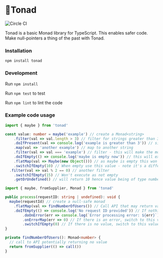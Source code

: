 # 🦶Tonad

![Circle CI](https://circleci.com/gh/ShaneLee/tonad.svg)

Tonad is a basic Monad library for TypeScript. This enables safer code. Make null-pointers a thing of the past with Tonad.

### Installation

```npm install tonad``` 

### Development

Run ```npm install```

Run ```npm test``` to test

Run ```npm lint``` to lint the code


### Example code usage

```typescript
import { maybe } from 'tonad'

const value: number = maybe('example') // create a Monad<string>
	.filter(val => val.length > 3) // filter for strings greater than 3
	.doIfPresent(val => console.log('example is greater than 3')) // side-effect if value exists
	.map(val => 'another example') // map to another string
	.filter(val => val === 'example') // filter - this will make the monad empty
	.doIfEmpty(() => console.log('maybe is empty now')) // this will execute because it's empty
	.flatMap(val => Maybe(new Object())) // as maybe is empty this won't execute
	.switchIfEmpty(10) // When empty use this value - note it's a different type to the original
  .filter(val => val % 2 == 0) // another filter
	.switchIfEmpty(15) // Won't execute as not empty
	.getOrUndefined() // will return 10 hence value being of type number
```



```typescript
import { maybe, fromSupplier, Monad } from 'tonad'

public process(requestID: string | undefined): void {
  maybe(requestId) // create a null-safe monad
  	.flatMap(val => findNumberOfUsers()) // Call API that may return value or error
    .doIfEmpty(() => console.log('No request ID provided')) // If nothing is returned, log
		.doOnError(err => console.log(`Error processing error: ${err}`)) // Log if error thrown
		.onErrorMap(err => 0) // If there is an error, switch to this value
		.switchIfEmpty(0) // If there is no value, switch to this value
}

private findNumberOfUsers(): Monad<number> {
  // call to API potentially returning no value
  return fromSupplier(() => call())
}
```

